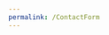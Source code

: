```yaml
---
permalink: /ContactForm
---
```


  <html lang="en">
    <head>
      <meta charset="utf-8" />
      <meta name="viewport" content="width=device-width, initial-scale=1" />
      <title>Contact Us</title>
      <style>*{margin:0;padding:0;} html,body,#wrapper{width:100%;height:100%;} iframe{border-radius:0 !important;}</style>
    </head>
    <body>
      <div data-tf-widget="rAanUXkl" id="wrapper" data-tf-opacity="100" data-tf-inline-on-mobile data-tf-iframe-props="title=Contact Us" data-tf-transitive-search-params data-tf-auto-focus data-tf-medium="snippet"></div><script src="//embed.typeform.com/next/embed.js"></script>
    </body>
  </html>
